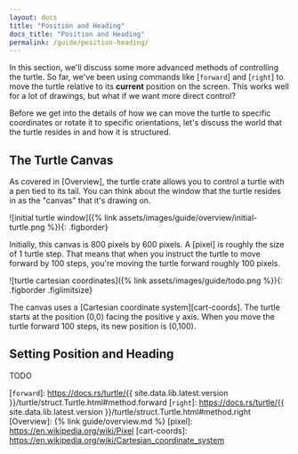 ```yaml
---
layout: docs
title: "Position and Heading"
docs_title: "Position and Heading"
permalink: /guide/position-heading/
---
```


In this section, we'll discuss some more advanced methods of controlling the
turtle. So far, we've been using commands like [`forward`] and [`right`] to
move the turtle relative to its **current** position on the screen. This works
well for a lot of drawings, but what if we want more direct control?

Before we get into the details of how we can move the turtle to specific
coordinates or rotate it to specific orientations, let's discuss the world
that the turtle resides in and how it is structured.

## The Turtle Canvas

As covered in [Overview], the turtle crate allows you to control a turtle
with a pen tied to its tail. You can think about the window that the turtle
resides in as the "canvas" that it's drawing on.

![initial turtle window]({% link assets/images/guide/overview/initial-turtle.png %}){: .figborder}

Initially, this canvas is 800 pixels by 600 pixels. A [pixel] is roughly the
size of 1 turtle step. That means that when you instruct the turtle to move
forward by 100 steps, you're moving the turtle forward roughly 100 pixels.

![turtle cartesian coordinates]({% link assets/images/guide/todo.png %}){: .figborder .figlimitsize}

The canvas uses a [Cartesian coordinate system][cart-coords]. The turtle starts
at the position (0,0) facing the positive y axis. When you move the turtle
forward 100 steps, its new position is (0,100).

## Setting Position and Heading

TODO

[`forward`]: https://docs.rs/turtle/{{ site.data.lib.latest.version }}/turtle/struct.Turtle.html#method.forward
[`right`]: https://docs.rs/turtle/{{ site.data.lib.latest.version }}/turtle/struct.Turtle.html#method.right
[Overview]: {% link guide/overview.md %}
[pixel]: https://en.wikipedia.org/wiki/Pixel
[cart-coords]: https://en.wikipedia.org/wiki/Cartesian_coordinate_system
